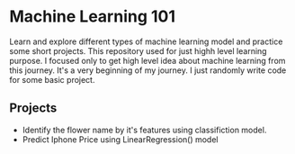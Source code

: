 
# Machine Learning 101

Learn and explore different types of machine learning model and practice some short projects.
This repository used for just highh level learning purpose. I focused only to get high level idea about machine learning from this journey. It's a very beginning of my journey. I just randomly write code for some basic project.



## Projects

- Identify the flower name by it's features using classifiction model.
- Predict Iphone Price using LinearRegression() model

